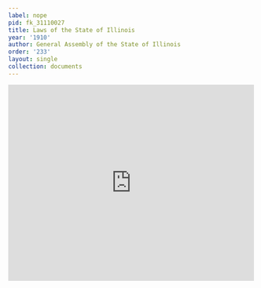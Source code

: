 ```yaml
---
label: nope
pid: fk_31110027
title: Laws of the State of Illinois
year: '1910'
author: General Assembly of the State of Illinois
order: '233'
layout: single
collection: documents
---
```

<iframe src="https://northwestern.app.box.com/embed/s/316ktkrvcekjlf2bfguitzksshvxzcwc?sortColumn=date&view=list" width="500" height="400" frameborder="0" allowfullscreen webkitallowfullscreen msallowfullscreen></iframe>
